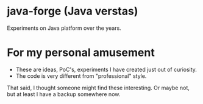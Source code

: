 java-forge (Java verstas)
=========================

Experiments on Java platform over the years. 


For my personal amusement 
=========================

* These are ideas, PoC's, experiments I have created just out of curiosity.
* The code is very different from "professional" style. 


That said, I thought someone might find these interesting. Or maybe not, but
at least I have a backup somewhere now.
